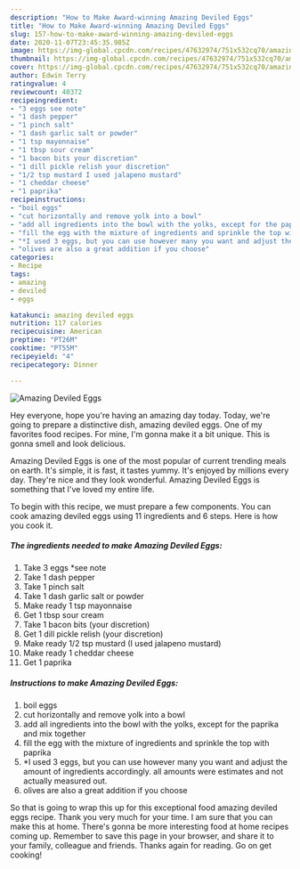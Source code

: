 ```yaml
---
description: "How to Make Award-winning Amazing Deviled Eggs"
title: "How to Make Award-winning Amazing Deviled Eggs"
slug: 157-how-to-make-award-winning-amazing-deviled-eggs
date: 2020-11-07T23:45:35.985Z
image: https://img-global.cpcdn.com/recipes/47632974/751x532cq70/amazing-deviled-eggs-recipe-main-photo.jpg
thumbnail: https://img-global.cpcdn.com/recipes/47632974/751x532cq70/amazing-deviled-eggs-recipe-main-photo.jpg
cover: https://img-global.cpcdn.com/recipes/47632974/751x532cq70/amazing-deviled-eggs-recipe-main-photo.jpg
author: Edwin Terry
ratingvalue: 4
reviewcount: 40372
recipeingredient:
- "3 eggs see note"
- "1 dash pepper"
- "1 pinch salt"
- "1 dash garlic salt or powder"
- "1 tsp mayonnaise"
- "1 tbsp sour cream"
- "1 bacon bits your discretion"
- "1 dill pickle relish your discretion"
- "1/2 tsp mustard I used jalapeno mustard"
- "1 cheddar cheese"
- "1 paprika"
recipeinstructions:
- "boil eggs"
- "cut horizontally and remove yolk into a bowl"
- "add all ingredients into the bowl with the yolks, except for the paprika and mix together"
- "fill the egg with the mixture of ingredients and sprinkle the top with paprika"
- "*I used 3 eggs, but you can use however many you want and adjust the amount of ingredients accordingly. all amounts were estimates and not actually measured out."
- "olives are also a great addition if you choose"
categories:
- Recipe
tags:
- amazing
- deviled
- eggs

katakunci: amazing deviled eggs 
nutrition: 117 calories
recipecuisine: American
preptime: "PT26M"
cooktime: "PT55M"
recipeyield: "4"
recipecategory: Dinner

---
```



![Amazing Deviled Eggs](https://img-global.cpcdn.com/recipes/47632974/751x532cq70/amazing-deviled-eggs-recipe-main-photo.jpg)

Hey everyone, hope you're having an amazing day today. Today, we're going to prepare a distinctive dish, amazing deviled eggs. One of my favorites food recipes. For mine, I'm gonna make it a bit unique. This is gonna smell and look delicious.

Amazing Deviled Eggs is one of the most popular of current trending meals on earth. It's simple, it is fast, it tastes yummy. It's enjoyed by millions every day. They're nice and they look wonderful. Amazing Deviled Eggs is something that I've loved my entire life.




To begin with this recipe, we must prepare a few components. You can cook amazing deviled eggs using 11 ingredients and 6 steps. Here is how you cook it.

<!--inarticleads1-->

##### The ingredients needed to make Amazing Deviled Eggs:

1. Take 3 eggs *see note
1. Take 1 dash pepper
1. Take 1 pinch salt
1. Take 1 dash garlic salt or powder
1. Make ready 1 tsp mayonnaise
1. Get 1 tbsp sour cream
1. Take 1 bacon bits (your discretion)
1. Get 1 dill pickle relish (your discretion)
1. Make ready 1/2 tsp mustard (I used jalapeno mustard)
1. Make ready 1 cheddar cheese
1. Get 1 paprika




<!--inarticleads2-->

##### Instructions to make Amazing Deviled Eggs:

1. boil eggs
1. cut horizontally and remove yolk into a bowl
1. add all ingredients into the bowl with the yolks, except for the paprika and mix together
1. fill the egg with the mixture of ingredients and sprinkle the top with paprika
1. *I used 3 eggs, but you can use however many you want and adjust the amount of ingredients accordingly. all amounts were estimates and not actually measured out.
1. olives are also a great addition if you choose




So that is going to wrap this up for this exceptional food amazing deviled eggs recipe. Thank you very much for your time. I am sure that you can make this at home. There's gonna be more interesting food at home recipes coming up. Remember to save this page in your browser, and share it to your family, colleague and friends. Thanks again for reading. Go on get cooking!

